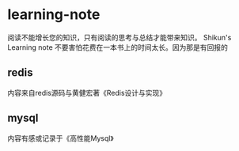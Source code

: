 # learning-note
阅读不能增长您的知识，只有阅读的思考与总结才能带来知识。
Shikun's Learning note
不要害怕花费在一本书上的时间太长。因为那是有回报的
## redis
内容来自redis源码与黄健宏著《Redis设计与实现》
## mysql
内容有感或记录于《高性能Mysql》
